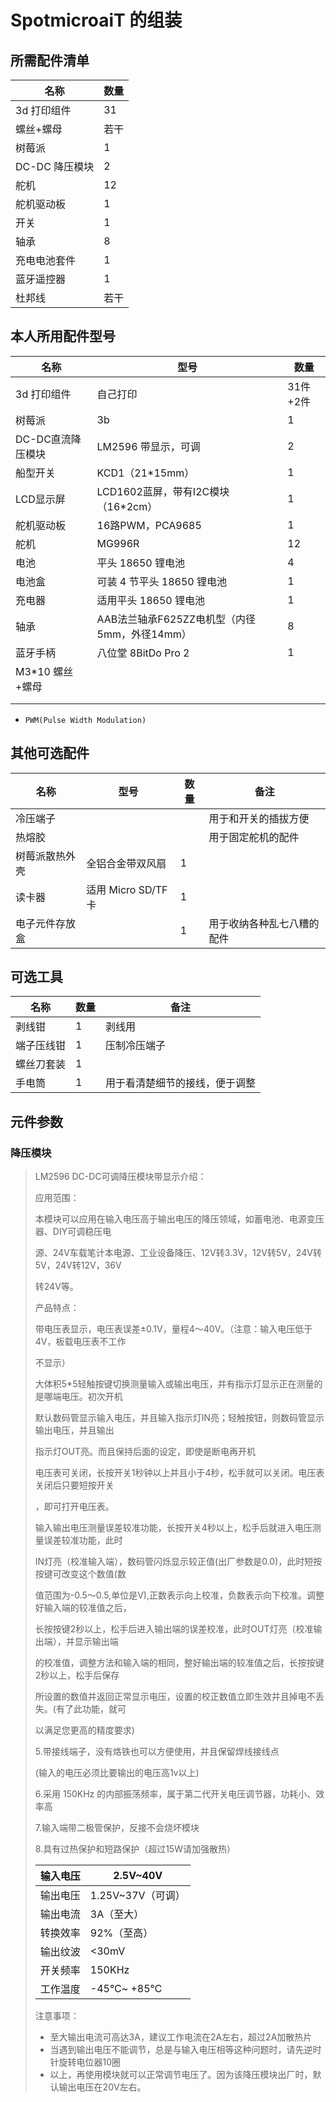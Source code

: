 # SpotmicroaiT 的组装



## 所需配件清单



| 名称           | 数量 |
| -------------- | ---- |
| 3d 打印组件    | 31   |
| 螺丝+螺母      | 若干 |
| 树莓派         | 1    |
| DC-DC 降压模块 | 2    |
| 舵机           | 12   |
| 舵机驱动板     | 1    |
| 开关           | 1    |
| 轴承           | 8    |
| 充电电池套件   | 1    |
| 蓝牙遥控器     | 1    |
| 杜邦线         | 若干 |





## 本人所用配件型号

| 名称              | 型号                                         | 数量     |
| ----------------- | -------------------------------------------- | -------- |
| 3d 打印组件       | 自己打印                                     | 31件+2件 |
| 树莓派            | 3b                                           | 1        |
| DC-DC直流降压模块 | LM2596 带显示，可调                          | 2        |
| 船型开关          | KCD1（21\*15mm）                             | 1        |
| LCD显示屏         | LCD1602蓝屏，带有I2C模块（16*2cm）           | 1        |
| 舵机驱动板        | 16路PWM，PCA9685                             | 1        |
| 舵机              | MG996R                                       | 12       |
| 电池              | 平头 18650 锂电池                            | 4        |
| 电池盒            | 可装 4 节平头 18650 锂电池                   | 1        |
| 充电器            | 适用平头 18650 锂电池                        | 1        |
| 轴承              | AAB法兰轴承F625ZZ电机型（内径5mm，外径14mm） | 8        |
| 蓝牙手柄          | 八位堂 8BitDo Pro 2                          | 1        |
| M3*10 螺丝+螺母   |                                              |          |
|                   |                                              |          |
|                   |                                              |          |

- `PWM(Pulse Width Modulation)`



## 其他可选配件

| 名称           | 型号                | 数量 | 备注                       |
| -------------- | ------------------- | ---- | -------------------------- |
| 冷压端子       |                     |      | 用于和开关的插拔方便       |
| 热熔胶         |                     |      | 用于固定舵机的配件         |
| 树莓派散热外壳 | 全铝合金带双风扇    | 1    |                            |
| 读卡器         | 适用 Micro SD/TF 卡 | 1    |                            |
| 电子元件存放盒 |                     | 1    | 用于收纳各种乱七八糟的配件 |



## 可选工具



| 名称       | 数量 | 备注                           |
| ---------- | ---- | ------------------------------ |
| 剥线钳     | 1    | 剥线用                         |
| 端子压线钳 | 1    | 压制冷压端子                   |
| 螺丝刀套装 | 1    |                                |
| 手电筒     | 1    | 用于看清楚细节的接线，便于调整 |



## 元件参数



### 降压模块

> LM2596 DC-DC可调降压模块带显示介绍：
>
> 应用范围：
>
> 本模块可以应用在输入电压高于输出电压的降压领域，如蓄电池、电源变压器、DIY可调稳压电
>
> 源、24V车载笔计本电源、工业设备降压、12V转3.3V，12V转5V，24V转5V，24V转12V，36V
>
> 转24V等。
>
>  
>
> 产品特点：
>
> 带电压表显示，电压表误差±0.1V，量程4～40V。（注意：输入电压低于4V，板载电压表不工作
>
> 不显示）
>
> 大体积5*5轻触按键切换测量输入或输出电压，并有指示灯显示正在测量的是哪端电压。初次开机
>
> 默认数码管显示输入电压，并且输入指示灯IN亮；轻触按钮，则数码管显示输出电压，并且输出
>
> 指示灯OUT亮。而且保持后面的设定，即使是断电再开机
>
> 电压表可关闭，长按开关1秒钟以上并且小于4秒，松手就可以关闭。电压表关闭后只要短按开关
>
> ，即可打开电压表。
>
> 输入输出电压测量误差较准功能，长按开关4秒以上，松手后就进入电压测量误差较准功能，此时
>
> IN灯亮（校准输入端），数码管闪烁显示较正值(出厂参数是0.0)，此时短按按键可改变这个数值(数
>
> 值范围为-0.5～0.5,单位是V),正数表示向上校准，负数表示向下校准。调整好输入端的较准值之后，
>
> 长按按键2秒以上，松手后进入输出端的误差校准，此时OUT灯亮（校准输出端），并显示输出端
>
> 的校准值，调整方法和输入端的相同，整好输出端的较准值之后，长按按键2秒以上，松手后保存
>
> 所设置的数值并返回正常显示电压，设置的校正数值立即生效并且掉电不丢失。(有了此功能，就可
>
> 以满足您更高的精度要求)
>
> 5.带接线端子，没有烙铁也可以方便使用，并且保留焊线接线点
>
> (输入的电压必须比要输出的电压高1v以上)
>
> 6.采用 150KHz 的内部振荡频率，属于第二代开关电压调节器，功耗小、效率高
>
> 7.输入端带二极管保护，反接不会烧坏模块
>
> 8.具有过热保护和短路保护（超过15W请加强散热）
>
>  
>
> | 输入电压 | 2.5V~40V          |
> | -------- | ----------------- |
> | 输出电压 | 1.25V~37V（可调） |
> | 输出电流 | 3A（至大）        |
> | 转换效率 | 92%（至高）       |
> | 输出纹波 | <30mV             |
> | 开关频率 | 150KHz            |
> | 工作温度 | -45℃~ +85℃        |
>
>  
>
> 注意事项：
>
> 
>
> - 至大输出电流可高达3A，建议工作电流在2A左右，超过2A加散热片
> - 当遇到输出电压不能调节，总是与输入电压相等这种问题时，请先逆时针旋转电位器10圈
> - 以上，再使用模块就可以正常调节电压了。因为该降压模块出厂时，默认输出电压在20V左右。